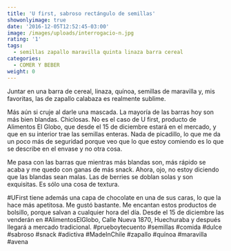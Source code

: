 ```yaml
---
title: 'U first, sabroso rectángulo de semillas'
showonlyimage: true
date: '2016-12-05T12:52:45-03:00'
image: /images/uploads/interrogacio-n.jpg
rating: '1'
tags:
  - semillas zapallo maravilla quinta linaza barra cereal
categories:
  - COMER Y BEBER
weight: 0
---
```

Juntar en una barra de cereal, linaza, quínoa, semillas de maravilla y, mis favoritas, las de zapallo calabaza es realmente sublime. 

<!--more-->

Más aún si cruje al darle una mascada. La mayoría de las barras hoy son más bien blandas. Chiclosas. No es el caso de U first, producto de Alimentos El Globo, que desde el 15 de diciembre estará en el mercado, y que en su interior trae las semillas enteras. Nada de picadillo, lo que me da un poco más de seguridad porque veo que lo que estoy comiendo es lo que se describe en el envase y no otra cosa.



Me pasa con las barras que mientras más blandas son, más rápido se acaba y me quedo con ganas de más snack. Ahora, ojo, no estoy diciendo que las blandas sean malas. Las de berries se doblan solas y son exquisitas. Es sólo una cosa de textura.



\#UFirst tiene además una capa de chocolate en una de sus caras, lo que la hace más apetitosa. Me gustó bastante. Me encantan estos productos de bolsillo, porque salvan a cualquier hora del día. Desde el 15 de diciembre las venderán en #AlimentosElGlobo, Calle Nueva 1870, Huechuraba y después llegará a mercado tradicional. #prueboytecuento #semillas #comida #dulce #sabroso #snack #adictiva #MadeInChile #zapallo #quínoa #maravilla #avena
